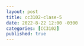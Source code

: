 ```yaml
---
layout: post
title: cc3102-clase-5
date: 2022-8-22 12:00 -0300
categories: [CC3102]
published: true
---
```


